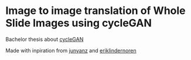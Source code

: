 # Image to image translation of Whole Slide Images using cycleGAN

Bachelor thesis about [cycleGAN](https://arxiv.org/pdf/1703.10593.pdf)

Made with inpiration from [junyanz](https://github.com/junyanz/pytorch-CycleGAN-and-pix2pix) and [eriklindernoren](https://github.com/eriklindernoren/PyTorch-GAN/)
